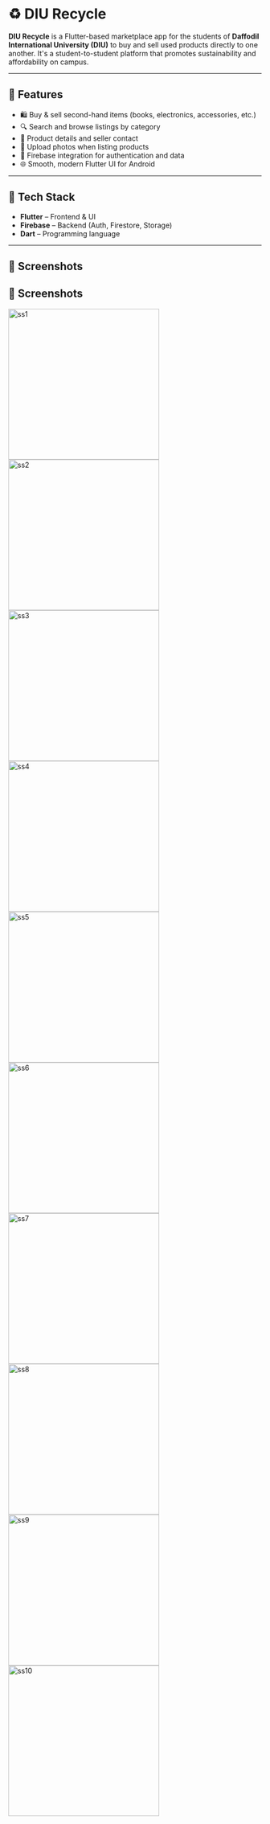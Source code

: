 # ♻️ DIU Recycle

**DIU Recycle** is a Flutter-based marketplace app for the students of **Daffodil International University (DIU)** to buy and sell used products directly to one another. It's a student-to-student platform that promotes sustainability and affordability on campus.

---

## 🚀 Features

- 🛍️ Buy & sell second-hand items (books, electronics, accessories, etc.)
- 🔍 Search and browse listings by category
- 🧾 Product details and seller contact
- 📸 Upload photos when listing products
- 📲 Firebase integration for authentication and data
- 🌐 Smooth, modern Flutter UI for Android

---

## 🔧 Tech Stack

- **Flutter** – Frontend & UI
- **Firebase** – Backend (Auth, Firestore, Storage)
- **Dart** – Programming language

---

## 📱 Screenshots
## 📱 Screenshots

<img src="Sceenshoot/ss1.png" alt="ss1" width="300" />
<img src="Sceenshoot/ss2.png" alt="ss2" width="300" />
<img src="Sceenshoot/ss3.png" alt="ss3" width="300" />
<img src="Sceenshoot/ss4.png" alt="ss4" width="300" />
<img src="Sceenshoot/ss5.png" alt="ss5" width="300" />
<img src="Sceenshoot/ss6.png" alt="ss6" width="300" />
<img src="Sceenshoot/ss7.png" alt="ss7" width="300" />
<img src="Sceenshoot/ss8.png" alt="ss8" width="300" />
<img src="Sceenshoot/ss9.png" alt="ss9" width="300" />
<img src="Sceenshoot/ss10.png" alt="ss10" width="300" />
